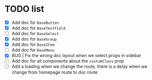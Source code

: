 # TODO list

- [x] Add doc for `BaseButton`
- [x] Add doc for `BaseTextField`
- [ ] Add doc for `BaseSelect`
- [x] Add doc for `BaseGroup`
- [x] Add doc for `BaseItem` 
- [ ] Add doc for `BaseMenu`
- [x] BUG | Fix the wrong doc layout when we select props in sidebar
- [ ] Add doc for all components about the `customClass` prop
- [ ] Add a loading when we change the route, there is a delay when we change from homepage route to doc route